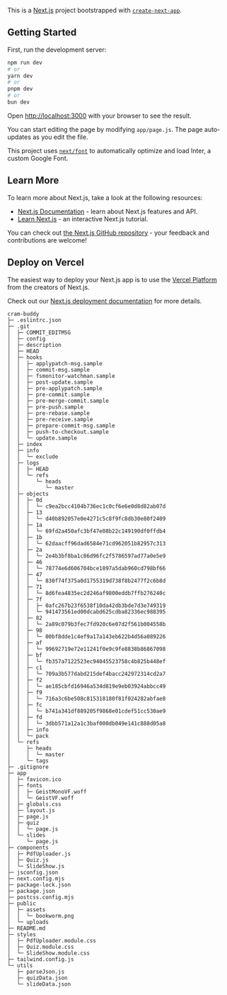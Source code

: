 This is a [Next.js](https://nextjs.org/) project bootstrapped with [`create-next-app`](https://github.com/vercel/next.js/tree/canary/packages/create-next-app).

## Getting Started

First, run the development server:

```bash
npm run dev
# or
yarn dev
# or
pnpm dev
# or
bun dev
```

Open [http://localhost:3000](http://localhost:3000) with your browser to see the result.

You can start editing the page by modifying `app/page.js`. The page auto-updates as you edit the file.

This project uses [`next/font`](https://nextjs.org/docs/basic-features/font-optimization) to automatically optimize and load Inter, a custom Google Font.

## Learn More

To learn more about Next.js, take a look at the following resources:

- [Next.js Documentation](https://nextjs.org/docs) - learn about Next.js features and API.
- [Learn Next.js](https://nextjs.org/learn) - an interactive Next.js tutorial.

You can check out [the Next.js GitHub repository](https://github.com/vercel/next.js/) - your feedback and contributions are welcome!

## Deploy on Vercel

The easiest way to deploy your Next.js app is to use the [Vercel Platform](https://vercel.com/new?utm_medium=default-template&filter=next.js&utm_source=create-next-app&utm_campaign=create-next-app-readme) from the creators of Next.js.

Check out our [Next.js deployment documentation](https://nextjs.org/docs/deployment) for more details.
```
cram-buddy
├─ .eslintrc.json
├─ .git
│  ├─ COMMIT_EDITMSG
│  ├─ config
│  ├─ description
│  ├─ HEAD
│  ├─ hooks
│  │  ├─ applypatch-msg.sample
│  │  ├─ commit-msg.sample
│  │  ├─ fsmonitor-watchman.sample
│  │  ├─ post-update.sample
│  │  ├─ pre-applypatch.sample
│  │  ├─ pre-commit.sample
│  │  ├─ pre-merge-commit.sample
│  │  ├─ pre-push.sample
│  │  ├─ pre-rebase.sample
│  │  ├─ pre-receive.sample
│  │  ├─ prepare-commit-msg.sample
│  │  ├─ push-to-checkout.sample
│  │  └─ update.sample
│  ├─ index
│  ├─ info
│  │  └─ exclude
│  ├─ logs
│  │  ├─ HEAD
│  │  └─ refs
│  │     └─ heads
│  │        └─ master
│  ├─ objects
│  │  ├─ 0d
│  │  │  └─ c9ea2bcc4104b736ec1c0cf6e6e0d8d82ab07d
│  │  ├─ 13
│  │  │  └─ d40b892057e0e4271c5c8f9fc8db30e80f2409
│  │  ├─ 1a
│  │  │  └─ 69fd2a450afc3bf47e08b22c149190df0ffdb4
│  │  ├─ 1b
│  │  │  └─ 62daacff96dad6584e71cd962051b82957c313
│  │  ├─ 2a
│  │  │  └─ 2e4b3bf8ba1c86d96fc2f5786597ad77a0e5e9
│  │  ├─ 46
│  │  │  └─ 78774e6d606704bce1897a5dab960cd798bf66
│  │  ├─ 47
│  │  │  └─ 830f74f375a0d1755319d738f8b2477f2c6b8d
│  │  ├─ 71
│  │  │  └─ 8d6fea4835ec2d246af9800eddb7ffb276240c
│  │  ├─ 7f
│  │  │  ├─ 0afc267b23f6538f10da42db3bde7d3e749319
│  │  │  └─ 941473561ed00dcabd625cdba82336ec988395
│  │  ├─ 82
│  │  │  └─ 2a89c079b3fec7fd920c6e07d2f561b004558b
│  │  ├─ 98
│  │  │  └─ 00bf8dde1c4ef9a17a143eb622b4d56a089226
│  │  ├─ af
│  │  │  └─ 99692719e72e11241f0e9c9fe8838b86867098
│  │  ├─ bf
│  │  │  └─ fb357a7122523ec94045523758c4b825b448ef
│  │  ├─ c1
│  │  │  └─ 709a3b577dabd215def4bacc242972314cd2a7
│  │  ├─ f2
│  │  │  └─ ae185cbfd16946a534d819e9eb03924abbcc49
│  │  ├─ f9
│  │  │  └─ 716a3c6be508c815318180f81f024282abfae8
│  │  ├─ fc
│  │  │  └─ b741a341df889205f9868e01cdef51cc530ae9
│  │  ├─ fd
│  │  │  └─ 3dbb571a12a1c3baf000db049e141c888d05a8
│  │  ├─ info
│  │  └─ pack
│  └─ refs
│     ├─ heads
│     │  └─ master
│     └─ tags
├─ .gitignore
├─ app
│  ├─ favicon.ico
│  ├─ fonts
│  │  ├─ GeistMonoVF.woff
│  │  └─ GeistVF.woff
│  ├─ globals.css
│  ├─ layout.js
│  ├─ page.js
│  ├─ quiz
│  │  └─ page.js
│  └─ slides
│     └─ page.js
├─ components
│  ├─ PdfUploader.js
│  ├─ Quiz.js
│  └─ SlideShow.js
├─ jsconfig.json
├─ next.config.mjs
├─ package-lock.json
├─ package.json
├─ postcss.config.mjs
├─ public
│  ├─ assets
│  │  └─ bookworm.png
│  └─ uploads
├─ README.md
├─ styles
│  ├─ PdfUploader.module.css
│  ├─ Quiz.module.css
│  └─ SlideShow.module.css
├─ tailwind.config.js
└─ utils
   ├─ parseJson.js
   ├─ quizData.json
   └─ slideData.json

```
